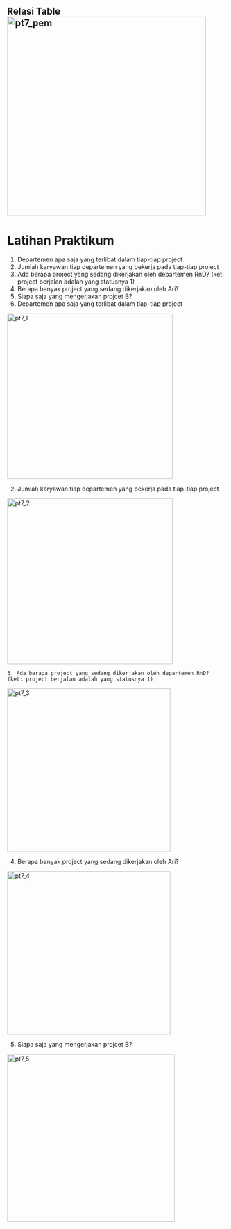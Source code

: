 ## Relasi Table <img width="458" alt="pt7_pem" src="https://github.com/DimasF3009/Basis-Data-Praktikum-7/assets/115356128/bfec0422-2089-4328-bada-602106f962cf">

# Latihan Praktikum

1. Departemen apa saja yang terlibat dalam tiap-tiap project 
2. Jumlah karyawan tiap departemen yang bekerja pada tiap-tiap project 
3. Ada berapa project yang sedang dikerjakan oleh departemen RnD? (ket: project berjalan adalah yang statusnya 1) 
4. Berapa banyak project yang sedang dikerjakan oleh Ari? 
5. Siapa saja yang mengerjakan projcet B? 
1. Departemen apa saja yang terlibat dalam tiap-tiap project

<img width="381" alt="pt7_1" src="https://github.com/DimasF3009/Basis-Data-Praktikum-7/assets/115356128/764c9f8e-686d-4744-9dc5-93ccc9bcb57b">

2. Jumlah karyawan tiap departemen yang bekerja pada tiap-tiap project

<img width="381" alt="pt7_2" src="https://github.com/DimasF3009/Basis-Data-Praktikum-7/assets/115356128/bda51f2c-9341-4f3e-82f7-89539ebef7db">

    3. Ada berapa project yang sedang dikerjakan oleh departemen RnD? (ket: project berjalan adalah yang statusnya 1)

<img width="376" alt="pt7_3" src="https://github.com/DimasF3009/Basis-Data-Praktikum-7/assets/115356128/1e55d274-b481-41fe-b6c8-4fabb353fb97">

4. Berapa banyak project yang sedang dikerjakan oleh Ari?

<img width="376" alt="pt7_4" src="https://github.com/DimasF3009/Basis-Data-Praktikum-7/assets/115356128/15de6658-dfdd-4bc4-99f2-6d58ae11caac">

5. Siapa saja yang mengerjakan projcet B?

<img width="386" alt="pt7_5" src="https://github.com/DimasF3009/Basis-Data-Praktikum-7/assets/115356128/138ca7c0-e32d-4f0d-a057-3382fb73c450">
